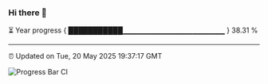 ### Hi there 👋

⏳ Year progress { ███████████▁▁▁▁▁▁▁▁▁▁▁▁▁▁▁▁▁▁▁ } 38.31 %

---

⏰ Updated on Tue, 20 May 2025 19:37:17 GMT

![Progress Bar CI](https://github.com/IshwaranRudhara/GIT-ACTION/workflows/Progress%20Bar%20CI/badge.svg)
